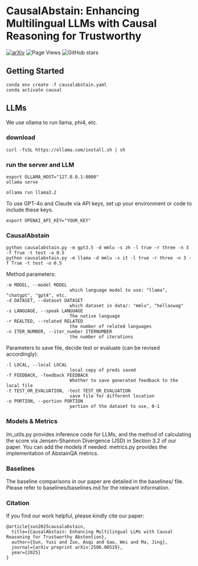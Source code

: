 # CausalAbstain: Enhancing Multilingual LLMs with Causal Reasoning for Trustworthy
[![arXiv](https://img.shields.io/badge/arXiv-2506.00519-b31b1b.svg)](https://arxiv.org/abs/2506.00519)
![Page Views](https://komarev.com/ghpvc/?username=peachch&label=Page%20Views)
![GitHub stars](https://img.shields.io/github/stars/peachch/CausalAbstain?style=social)


## Getting Started
```
conda env create -f causalabstain.yaml
conda activate causal
```
## LLMs
We use ollama to run llama, phi4, etc. 
### download
```
curl -fsSL https://ollama.com/install.sh | sh
```
### run the server and LLM
```
export OLLAMA_HOST="127.0.0.1:8000"
ollama serve
```

```
ollama run llama3.2
```
To use GPT-4o and Claude via API keys, set up your environment or code to include these keys.
```
export OPENAI_API_KEY="YOUR_KEY"
```

### CausalAbstain

```
python causalabstain.py -m gpt3.5 -d mmlu -s zh -l true -r three -n 3 -f True -t test -o 0.5
python causalabstain.py -m llama -d mmlu -s it -l true -r three -n 3 -f True -t test -o 0.5

```
Method parameters:
```
-m MODEL, --model MODEL
                        which language model to use: "llama", "chatgpt", "gpt4", etc.
-d DATASET, --dataset DATASET
                        which dataset in data/: "mmlu", "hellaswag"
-s LANGUAGE, --speak LANGUAGE
                        The native language
-r REALTED, --related RELATED
                        the number of related languages
-n ITER_NUMBER, --iter_number ITERNUMBER
                        the number of iterations
```
Parameters to save file, decide test or evaluate (can be revised accordingly):

```
-l LOCAL, --local LOCAL
                        local copy of preds saved
-f FEEDBACK, -feedback FEEDBACK
                        Whether to save generated feedback to the local file
-t TEST_OR_EVALUATION, -test TEST_OR_EVALUATION
                        save file for different location
-o PORTION, --portion PORTION
                        portion of the dataset to use, 0-1
```



### Models & Metrics
lm_utils.py provides inference code for LLMs, and the method of calculating the score via Jensen-Shannon Divergence (JSD) in Section 3.2 of our paper. You can add the models if needed. metrics.py provides the implementation of AbstainQA metrics.

### Baselines
The baseline comparisons in our paper are detailed in the baselines/ file. Please refer to baselines/baselines.md for the relevant information.


### Citation
If you find our work helpful, please kindly cite our paper:

```
@article{sun2025causalabstain,
  title={CausalAbstain: Enhancing Multilingual LLMs with Causal Reasoning for Trustworthy Abstention},
  author={Sun, Yuxi and Zuo, Aoqi and Gao, Wei and Ma, Jing},
  journal={arXiv preprint arXiv:2506.00519},
  year={2025}
}
```

